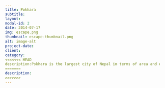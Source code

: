 ```yaml
---
title: Pokhara
subtitle: 
layout: 
modal-id: 2
date: 2014-07-17
img: escape.png
thumbnail: escape-thumbnail.png
alt: image-alt
project-date: 
client: 
category: 
<<<<<<< HEAD
description:Pokhara is the largest city of Nepal in terms of area and often refereed as the tourism capital of nepal.
=======
description:
>>>>>>> 
---
```

